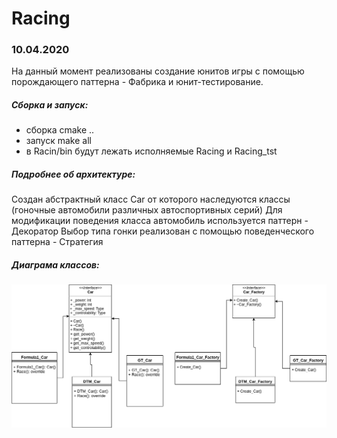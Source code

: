 #  Racing

### 10.04.2020 

На данный момент реализованы создание юнитов игры с помощью порождающего паттерна - Фабрика и юнит-тестирование.  

##### Сборка и запуск:
- сборка cmake ..
- запуск make all
- в Racin/bin будут лежать исполняемые Racing и Racing_tst

##### Подробнее об архитектуре:

Создан абстрактный класс Car от которого наследуются классы (гоночные автомобили различных автоспортивных серий)
Для модификации поведения класса автомобиль используется паттерн - Декоратор
Выбор типа гонки реализован с помощью поведенческого паттерна - Стратегия

##### Диаграма классов:

![](Racing.png)
